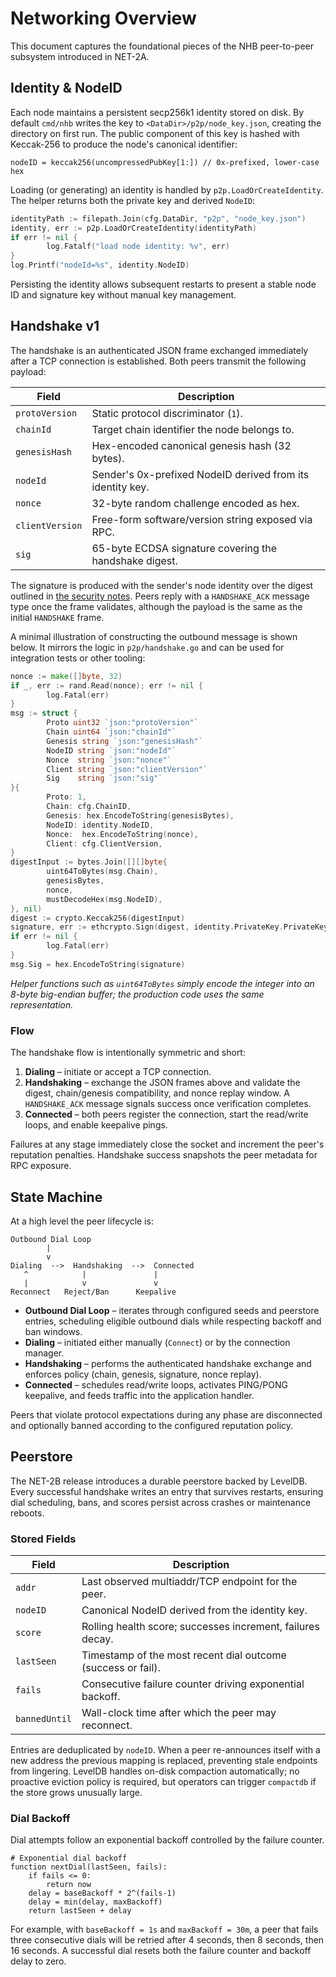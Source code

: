 # Networking Overview

This document captures the foundational pieces of the NHB peer-to-peer
subsystem introduced in NET-2A.

## Identity & NodeID

Each node maintains a persistent secp256k1 identity stored on disk. By default
`cmd/nhb` writes the key to `<DataDir>/p2p/node_key.json`, creating the directory
on first run. The public component of this key is hashed with Keccak-256 to
produce the node's canonical identifier:

```
nodeID = keccak256(uncompressedPubKey[1:]) // 0x-prefixed, lower-case hex
```

Loading (or generating) an identity is handled by `p2p.LoadOrCreateIdentity`. The
helper returns both the private key and derived `NodeID`:

```go
identityPath := filepath.Join(cfg.DataDir, "p2p", "node_key.json")
identity, err := p2p.LoadOrCreateIdentity(identityPath)
if err != nil {
        log.Fatalf("load node identity: %v", err)
}
log.Printf("nodeId=%s", identity.NodeID)
```

Persisting the identity allows subsequent restarts to present a stable node ID
and signature key without manual key management.

## Handshake v1

The handshake is an authenticated JSON frame exchanged immediately after a TCP
connection is established. Both peers transmit the following payload:

| Field | Description |
| ----- | ----------- |
| `protoVersion` | Static protocol discriminator (`1`). |
| `chainId` | Target chain identifier the node belongs to. |
| `genesisHash` | Hex-encoded canonical genesis hash (32 bytes). |
| `nodeId` | Sender's 0x-prefixed NodeID derived from its identity key. |
| `nonce` | 32-byte random challenge encoded as hex. |
| `clientVersion` | Free-form software/version string exposed via RPC. |
| `sig` | 65-byte ECDSA signature covering the handshake digest. |

The signature is produced with the sender's node identity over the digest
outlined in [the security notes](./security.md). Peers reply with a
`HANDSHAKE_ACK` message type once the frame validates, although the payload is
the same as the initial `HANDSHAKE` frame.

A minimal illustration of constructing the outbound message is shown below. It
mirrors the logic in `p2p/handshake.go` and can be used for integration tests or
other tooling:

```go
nonce := make([]byte, 32)
if _, err := rand.Read(nonce); err != nil {
        log.Fatal(err)
}
msg := struct {
        Proto uint32 `json:"protoVersion"`
        Chain uint64 `json:"chainId"`
        Genesis string `json:"genesisHash"`
        NodeID string `json:"nodeId"`
        Nonce  string `json:"nonce"`
        Client string `json:"clientVersion"`
        Sig    string `json:"sig"`
}{
        Proto: 1,
        Chain: cfg.ChainID,
        Genesis: hex.EncodeToString(genesisBytes),
        NodeID: identity.NodeID,
        Nonce:  hex.EncodeToString(nonce),
        Client: cfg.ClientVersion,
}
digestInput := bytes.Join([][]byte{
        uint64ToBytes(msg.Chain),
        genesisBytes,
        nonce,
        mustDecodeHex(msg.NodeID),
}, nil)
digest := crypto.Keccak256(digestInput)
signature, err := ethcrypto.Sign(digest, identity.PrivateKey.PrivateKey)
if err != nil {
        log.Fatal(err)
}
msg.Sig = hex.EncodeToString(signature)
```

*Helper functions such as `uint64ToBytes` simply encode the integer into an
8-byte big-endian buffer; the production code uses the same representation.*

### Flow

The handshake flow is intentionally symmetric and short:

1. **Dialing** – initiate or accept a TCP connection.
2. **Handshaking** – exchange the JSON frames above and validate the digest,
   chain/genesis compatibility, and nonce replay window. A `HANDSHAKE_ACK`
   message signals success once verification completes.
3. **Connected** – both peers register the connection, start the read/write
   loops, and enable keepalive pings.

Failures at any stage immediately close the socket and increment the peer's
reputation penalties. Handshake success snapshots the peer metadata for RPC
exposure.

## State Machine

At a high level the peer lifecycle is:

```
Outbound Dial Loop
        |
        v
Dialing  -->  Handshaking  -->  Connected
   ^            |               |
   |            v               v
Reconnect   Reject/Ban      Keepalive
```

* **Outbound Dial Loop** – iterates through configured seeds and peerstore
  entries, scheduling eligible outbound dials while respecting backoff and ban
  windows.
* **Dialing** – initiated either manually (`Connect`) or by the connection
  manager.
* **Handshaking** – performs the authenticated handshake exchange and enforces
  policy (chain, genesis, signature, nonce replay).
* **Connected** – schedules read/write loops, activates PING/PONG keepalive, and
  feeds traffic into the application handler.

Peers that violate protocol expectations during any phase are disconnected and
optionally banned according to the configured reputation policy.

## Peerstore

The NET-2B release introduces a durable peerstore backed by LevelDB. Every
successful handshake writes an entry that survives restarts, ensuring dial
scheduling, bans, and scores persist across crashes or maintenance reboots.

### Stored Fields

| Field | Description |
| ----- | ----------- |
| `addr` | Last observed multiaddr/TCP endpoint for the peer. |
| `nodeID` | Canonical NodeID derived from the identity key. |
| `score` | Rolling health score; successes increment, failures decay. |
| `lastSeen` | Timestamp of the most recent dial outcome (success or fail). |
| `fails` | Consecutive failure counter driving exponential backoff. |
| `bannedUntil` | Wall-clock time after which the peer may reconnect. |

Entries are deduplicated by `nodeID`. When a peer re-announces itself with a new
address the previous mapping is replaced, preventing stale endpoints from
lingering. LevelDB handles on-disk compaction automatically; no proactive
eviction policy is required, but operators can trigger `compactdb` if the store
grows unusually large.

### Dial Backoff

Dial attempts follow an exponential backoff controlled by the failure counter.

```text
# Exponential dial backoff
function nextDial(lastSeen, fails):
    if fails <= 0:
        return now
    delay = baseBackoff * 2^(fails-1)
    delay = min(delay, maxBackoff)
    return lastSeen + delay
```

For example, with `baseBackoff = 1s` and `maxBackoff = 30m`, a peer that fails
three consecutive dials will be retried after 4 seconds, then 8 seconds, then
16 seconds. A successful dial resets both the failure counter and backoff delay
to zero.
